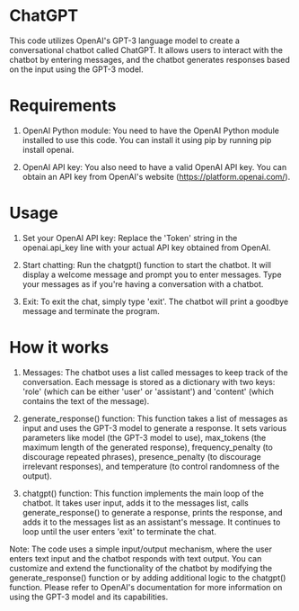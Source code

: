 # ChatGPT
This code utilizes OpenAI's GPT-3 language model to create a conversational chatbot called ChatGPT. It allows users to interact with the chatbot by entering messages, and the chatbot generates responses based on the input using the GPT-3 model.

# Requirements
1. OpenAI Python module: You need to have the OpenAI Python module installed to use this code. You can install it using pip by running pip install openai.

2. OpenAI API key: You also need to have a valid OpenAI API key. You can obtain an API key from OpenAI's website (https://platform.openai.com/).

# Usage
1. Set your OpenAI API key: Replace the 'Token' string in the openai.api_key line with your actual API key obtained from OpenAI.

2. Start chatting: Run the chatgpt() function to start the chatbot. It will display a welcome message and prompt you to enter messages. Type your messages as if you're having a conversation with a chatbot.

3. Exit: To exit the chat, simply type 'exit'. The chatbot will print a goodbye message and terminate the program.

# How it works
1. Messages: The chatbot uses a list called messages to keep track of the conversation. Each message is stored as a dictionary with two keys: 'role' (which can be either 'user' or 'assistant') and 'content' (which contains the text of the message).

2. generate_response() function: This function takes a list of messages as input and uses the GPT-3 model to generate a response. It sets various parameters like model (the GPT-3 model to use), max_tokens (the maximum length of the generated response), frequency_penalty (to discourage repeated phrases), presence_penalty (to discourage irrelevant responses), and temperature (to control randomness of the output).

3. chatgpt() function: This function implements the main loop of the chatbot. It takes user input, adds it to the messages list, calls generate_response() to generate a response, prints the response, and adds it to the messages list as an assistant's message. It continues to loop until the user enters 'exit' to terminate the chat.


Note: The code uses a simple input/output mechanism, where the user enters text input and the chatbot responds with text output. You can customize and extend the functionality of the chatbot by modifying the generate_response() function or by adding additional logic to the chatgpt() function. Please refer to OpenAI's documentation for more information on using the GPT-3 model and its capabilities.
